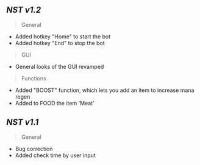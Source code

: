 ## *NST v1.2*
> General
- Added hotkey "Home" to start the bot
- Added hotkey "End" to stop the bot

> GUI
- General looks of the GUI revamped

> Functions
- Added "BOOST" function, which lets you add an item to increase mana regen
- Added to FOOD the item 'Meat'

## *NST v1.1*
> General
- Bug correction
- Added check time by user input
